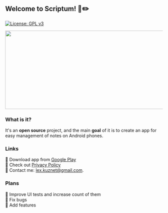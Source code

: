 ## Welcome to Scriptum! :notebook::pencil2:

[![License: GPL v3](https://img.shields.io/badge/License-GPLv3-blue.svg)](https://www.gnu.org/licenses/gpl-3.0)

<p align="center">
  <img width="512" height="250" src="https://user-images.githubusercontent.com/43184868/203823879-d03cd187-ee1d-4c6b-9722-2a29126bffff.png">
</p>

### What is it?

It's an **open source** project, and the main **goal** of it is to create an app for easy management of notes on Android phones.

<!--
  TODO: add "why this app?" section with main advantages of this app
  TODO: add "for developers" section with explanation why this code is good
-->

### Links

📍 Download app from [Google Play](https://play.google.com/store/apps/details?id=sgtmelon.scriptum)\
📍 Check out [Privacy Policy](https://github.com/SerjantArbuz/Scriptum/blob/master/PrivacyPolicy.md)\
📍 Contact me: lex.kuznet@gmail.com.

### Plans

:small_orange_diamond: Improve UI tests and increase count of them\
:small_orange_diamond: Fix bugs\
:small_orange_diamond: Add features

